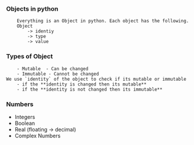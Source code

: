 ### Objects in python
        Everything is an Object in python. Each object has the following.
        Object
            -> identiy
            -> type
            -> value
### Types of Object
        - Mutable  - Can be changed
        - Immutable - Cannot be changed
    We use `identity` of the object to check if its mutable or immutable
        - if the **identity is changed then its mutable** 
        - if the **identity is not changed then its immutable**

### Numbers
 - Integers
 - Boolean
 - Real (floating -> decimal)
 - Complex Numbers

